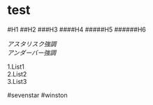 # test
#H1
##H2
###H3
####H4
#####H5
######H6

*アスタリスク強調*  
_アンダーバー強調_

  
1.List1  
2.List2  
3.List3  
  

#sevenstar
#winston

